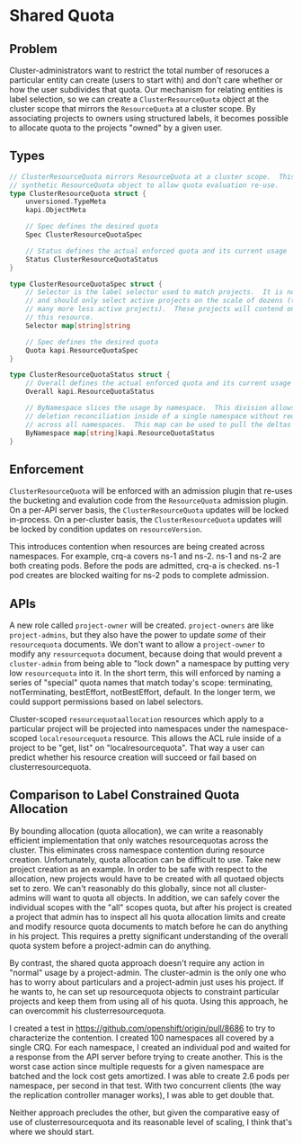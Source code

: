# Shared Quota

## Problem
Cluster-administrators want to restrict the total number of resoruces a particular entity can create (users to start with) and don't care whether or how the user subdivides that quota.
Our mechanism for relating entities is label selection, so we can create a `ClusterResourceQuota` object at the cluster scope that mirrors the `ResourceQuota` at a cluster scope.
By associating projects to owners using structured labels, it becomes possible to allocate quota to the projects "owned" by a given user.


## Types
```go
// ClusterResourceQuota mirrors ResourceQuota at a cluster scope.  This object is easily convertible to
// synthetic ResourceQuota object to allow quota evaluation re-use.
type ClusterResourceQuota struct {
	unversioned.TypeMeta
	kapi.ObjectMeta

	// Spec defines the desired quota
	Spec ClusterResourceQuotaSpec

	// Status defines the actual enforced quota and its current usage
	Status ClusterResourceQuotaStatus
}

type ClusterResourceQuotaSpec struct {
	// Selector is the label selector used to match projects.  It is not allowed to be empty
	// and should only select active projects on the scale of dozens (though it can select
	// many more less active projects).  These projects will contend on object creation through
	// this resource.
	Selector map[string]string

	// Spec defines the desired quota
	Quota kapi.ResourceQuotaSpec
}

type ClusterResourceQuotaStatus struct {
	// Overall defines the actual enforced quota and its current usage across all namespaces
	Overall kapi.ResourceQuotaStatus

	// ByNamespace slices the usage by namespace.  This division allows for quick resolution of
	// deletion reconciliation inside of a single namespace without requiring a recalculation
	// across all namespaces.  This map can be used to pull the deltas for a given namespace.
	ByNamespace map[string]kapi.ResourceQuotaStatus
}
```


## Enforcement
`ClusterResourceQuota` will be enforced with an admission plugin that re-uses the bucketing and evalution code from the `ResourceQuota` admission plugin.
On a per-API server basis, the `ClusterResourceQuota` updates will be locked in-process.  On a per-cluster basis, the `ClusterResourceQuota` updates will be locked by condition updates on `resourceVersion`.

This introduces contention when resources are being created across namespaces.  For example, crq-a covers ns-1 and ns-2.  ns-1 and ns-2 are both creating pods.
Before the pods are admitted, crq-a is checked.  ns-1 pod creates are blocked waiting for ns-2 pods to complete admission.


## APIs
A new role called `project-owner` will be created.  `project-owners` are like `project-admins`, but they also have the power to update *some* of their `resourcequota` documents.
We don't want to allow a `project-owner` to modify any `resourcequota` document, because doing that would prevent a `cluster-admin` from being able to "lock down" a namespace by putting very low `resourcequota` into it.
In the short term, this will enforced by naming a series of "special" quota names that match today's scope: terminating, notTerminating, bestEffort, notBestEffort, default.
In the longer term, we could support permissions based on label selectors.

Cluster-scoped `resourcequotaallocation` resources which apply to a particular project will be projected into namespaces under the namespace-scoped  `localresourcequota` resource.
This allows the ACL rule inside of a project to be "get, list" on "localresourcequota".  That way a user can predict whether his resource creation will succeed or fail based on clusterresourcequota.


## Comparison to Label Constrained Quota Allocation
By bounding allocation (quota allocation), we can write a reasonably efficient implementation that only watches resourcequotas across the cluster.  This eliminates cross namespace contention during resource creation.
Unfortunately, quota allocation can be difficult to use.  Take new project creation as an example.  In order to be safe with respect to the allocation, new projects would have to be created with all quotaed objects set to zero.
We can't reasonably do this globally, since not all cluster-admins will want to quota all objects.  In addition, we can safely cover the individual scopes with the "all" scopes quota, but after his project is created
a project that admin has to inspect all his quota allocation limits and create and modify resource quota documents to match before he can do anything in his project.  This requires a pretty significant understanding
of the overall quota system before a project-admin can do anything.

By contrast, the shared quota approach doesn't require any action in "normal" usage by a project-admin.  The cluster-admin is the only one who has to worry about particulars and
a project-admin just uses his project.  If he wants to, he can set up resourcequota objects to constraint particular projects and keep them from using all of his quota.
Using this approach, he can overcommit his clusterresourcequota.

I created a test in https://github.com/openshift/origin/pull/8686 to try to characterize the contention.  I created 100 namespaces all covered by a single CRQ.
For each namespace, I created an individual pod and waited for a response from the API server before trying to create another.
This is the worst case action since multiple requests for a given namespace are batched and the lock cost gets amortized.
I was able to create 2.6 pods per namespace, per second in that test.  With two concurrent clients (the way the replication controller manager works), I was able to get double that.

Neither approach precludes the other, but given the comparative easy of use of clusterresourcequota and its reasonable level of scaling, I think that's where we should start.